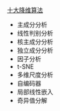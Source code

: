 [十大降维算法](https://mp.weixin.qq.com/s/H50op3cJHVP5NSK78QsH1Q)
- 主成分分析
- 线性判别分析
- 核主成分分析
- 独立成分分析
- 因子分析
- t-SNE
- 多维尺度分析
- 自编码器
- 局部线性嵌入
- 奇异值分解